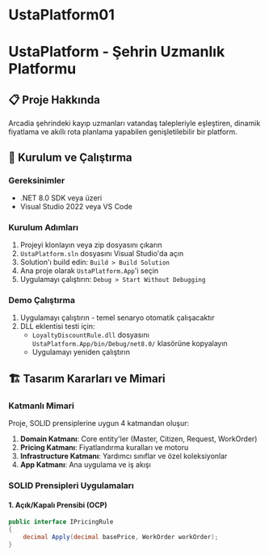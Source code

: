# UstaPlatform01
# UstaPlatform - Şehrin Uzmanlık Platformu

## 📋 Proje Hakkında
Arcadia şehrindeki kayıp uzmanları vatandaş talepleriyle eşleştiren, dinamik fiyatlama ve akıllı rota planlama yapabilen genişletilebilir bir platform.

## 🚀 Kurulum ve Çalıştırma

### Gereksinimler
- .NET 8.0 SDK veya üzeri
- Visual Studio 2022 veya VS Code

### Kurulum Adımları
1. Projeyi klonlayın veya zip dosyasını çıkarın
2. `UstaPlatform.sln` dosyasını Visual Studio'da açın
3. Solution'ı build edin: `Build > Build Solution`
4. Ana proje olarak `UstaPlatform.App`'i seçin
5. Uygulamayı çalıştırın: `Debug > Start Without Debugging`

### Demo Çalıştırma
1. Uygulamayı çalıştırın - temel senaryo otomatik çalışacaktır
2. DLL eklentisi testi için:
   - `LoyaltyDiscountRule.dll` dosyasını `UstaPlatform.App/bin/Debug/net8.0/` klasörüne kopyalayın
   - Uygulamayı yeniden çalıştırın

## 🏗️ Tasarım Kararları ve Mimari

### Katmanlı Mimari
Proje, SOLID prensiplerine uygun 4 katmandan oluşur:

1. **Domain Katmanı**: Core entity'ler (Master, Citizen, Request, WorkOrder)
2. **Pricing Katmanı**: Fiyatlandırma kuralları ve motoru
3. **Infrastructure Katmanı**: Yardımcı sınıflar ve özel koleksiyonlar
4. **App Katmanı**: Ana uygulama ve iş akışı

### SOLID Prensipleri Uygulamaları

#### 1. Açık/Kapalı Prensibi (OCP)
```csharp
public interface IPricingRule
{
    decimal Apply(decimal basePrice, WorkOrder workOrder);
}
